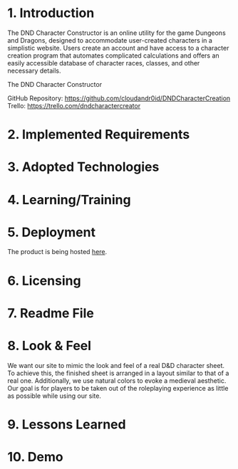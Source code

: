 # 1. Introduction
The DND Character Constructor is an online utility for the game Dungeons and Dragons, designed
to accommodate user-created characters in a simplistic website. Users create an account and
have access to a character creation program that automates complicated calculations and offers
an easily accessible database of character races, classes, and other necessary details.

The DND Character Constructor 

GitHub Repository: https://github.com/cloudandr0id/DNDCharacterCreation
Trello: https://trello.com/dndcharactercreator

# 2. Implemented Requirements


# 3. Adopted Technologies


# 4. Learning/Training


# 5. Deployment
The product is being hosted [here](http://hwsrv-766227.hostwindsdns.com).

# 6. Licensing


# 7. Readme File


# 8. Look & Feel
We want our site to mimic the look and feel of a real D&D character sheet. To achieve this, 
the finished sheet is arranged in a layout similar to that of a real one. Additionally, 
we use natural colors to evoke a medieval aesthetic. Our goal is for players to be taken out 
of the roleplaying experience as little as possible while using our site.

# 9. Lessons Learned


# 10. Demo
